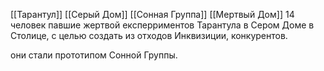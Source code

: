 [[Тарантул]] [[Серый Дом]] [[Сонная Группа]] [[Мертвый Дом]]
14 человек павшие жертвой експерриментов Тарантула в Сером Доме в Столице, с целью создать из отходов Инквизиции, конкурентов. 

они стали прототипом Сонной Группы.

